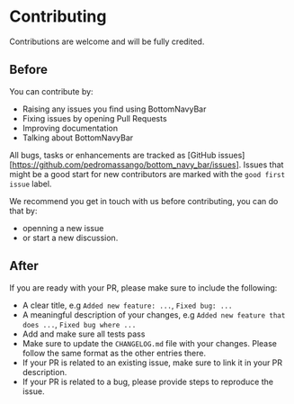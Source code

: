 # Contributing

Contributions are welcome and will be fully credited.

## Before

You can contribute by:

* Raising any issues you find using BottomNavyBar
* Fixing issues by opening Pull Requests
* Improving documentation
* Talking about BottomNavyBar

All bugs, tasks or enhancements are tracked as [GitHub issues][https://github.com/pedromassango/bottom_navy_bar/issues]. Issues that might be a good start for new contributors are marked with the `good first issue` label.

We recommend you get in touch with us before contributing, you can do that by:
- openning a new issue
- or start a new discussion.

## After

If you are ready with your PR, please make sure to include the following:
- A clear title, e.g `Added new feature: ...`, `Fixed bug: ...`
- A meaningful description of your changes, e.g `Added new feature that does ...`, `Fixed bug where ...`
- Add and make sure all tests pass
- Make sure to update the `CHANGELOG.md` file with your changes. Please follow the same format as the other entries there.
- If your PR is related to an existing issue, make sure to link it in your PR description.
- If your PR is related to a bug, please provide steps to reproduce the issue.